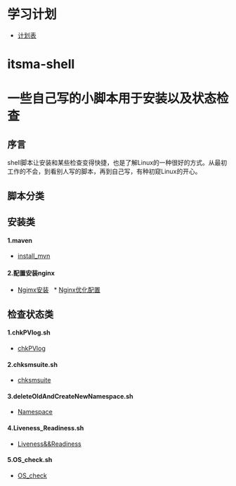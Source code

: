 # 学习计划
* [计划表](https://github.com/Zhengyue34/itsma-shell/wiki/%E5%AD%A6%E4%B9%A0%E8%AE%A1%E5%88%92)

# itsma-shell
# 一些自己写的小脚本用于安装以及状态检查 

## 序言
shell脚本让安装和某些检查变得快捷，也是了解Linux的一种很好的方式。从最初工作的不会，到看别人写的脚本，再到自己写，有种初窥Linux的开心。
## 脚本分类
## 安装类
#### 1.maven
* [install_mvn](https://github.com/Zhengyue34/itsma-shell/blob/master/%E5%AE%89%E8%A3%85%E8%BD%AF%E4%BB%B6/mvn_install.sh)     
#### 2.配置安装nginx       
* [Ngimx安装](https://github.com/Zhengyue34/itsma-shell/blob/master/%E5%AE%89%E8%A3%85%E8%BD%AF%E4%BB%B6/nginx_install%E6%AD%A5%E9%AA%A4)   * [Nginx优化配置](https://github.com/Zhengyue34/itsma-shell/wiki/Nginx%E7%9A%84%E4%BC%98%E5%8C%96%E9%85%8D%E7%BD%AE)    
## 检查状态类    
#### 1.chkPVlog.sh
* [chkPVlog](https://github.com/Zhengyue34/itsma-shell/blob/master/%E6%A3%80%E6%9F%A5%E7%8A%B6%E6%80%81/chkPVlog.sh)

#### 2.chksmsuite.sh        
* [chksmsuite](https://github.com/Zhengyue34/itsma-shell/blob/master/%E6%A3%80%E6%9F%A5%E7%8A%B6%E6%80%81/chksmsuite.sh)

#### 3.deleteOldAndCreateNewNamespace.sh     
* [Namespace](https://github.com/Zhengyue34/itsma-shell/blob/master/%E6%A3%80%E6%9F%A5%E7%8A%B6%E6%80%81/deleteOldAndCreateNewNamespace.sh)

#### 4.Liveness_Readiness.sh    
* [Liveness&&Readiness](https://github.com/Zhengyue34/itsma-shell/blob/master/%E6%A3%80%E6%9F%A5%E7%8A%B6%E6%80%81/Liveness_Readiness.sh)

#### 5.OS_check.sh    
* [OS_check](https://github.com/Zhengyue34/itsma-shell/blob/master/%E6%A3%80%E6%9F%A5%E7%8A%B6%E6%80%81/OS_check.sh)
